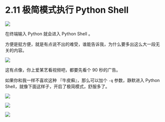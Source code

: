 # 2.11 极简模式执行 Python Shell 
![](http://image.iswbm.com/20200804124133.png)

在终端输入 Python 就会进入 Python Shell 。

方便是挺方便，就是有点说不出的难受，谁能告诉我，为什么要多出这么大一段无关的内容。

![](http://image.iswbm.com/20200801202733.png)

这有点像，你上爱某艺看视频吧，都要先看个 90 秒的广告。

如果你和我一样不喜欢这种 『牛皮癣』，那么可以加个 `-q` 参数，静默进入 Python Shell，就像下面这样子，开启了极简模式，舒服多了。

![](http://image.iswbm.com/20200801203047.png) 


![](http://image.iswbm.com/20200512125643.png)

![](http://image.iswbm.com/20200607174235.png)
